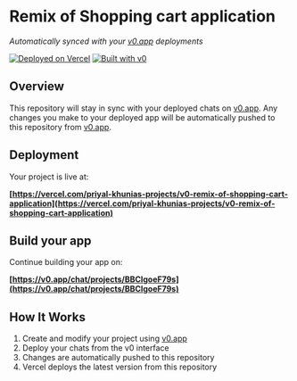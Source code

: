 # Remix of Shopping cart application

*Automatically synced with your [v0.app](https://v0.app) deployments*

[![Deployed on Vercel](https://img.shields.io/badge/Deployed%20on-Vercel-black?style=for-the-badge&logo=vercel)](https://vercel.com/priyal-khunias-projects/v0-remix-of-shopping-cart-application)
[![Built with v0](https://img.shields.io/badge/Built%20with-v0.app-black?style=for-the-badge)](https://v0.app/chat/projects/BBCIgoeF79s)

## Overview

This repository will stay in sync with your deployed chats on [v0.app](https://v0.app).
Any changes you make to your deployed app will be automatically pushed to this repository from [v0.app](https://v0.app).

## Deployment

Your project is live at:

**[https://vercel.com/priyal-khunias-projects/v0-remix-of-shopping-cart-application](https://vercel.com/priyal-khunias-projects/v0-remix-of-shopping-cart-application)**

## Build your app

Continue building your app on:

**[https://v0.app/chat/projects/BBCIgoeF79s](https://v0.app/chat/projects/BBCIgoeF79s)**

## How It Works

1. Create and modify your project using [v0.app](https://v0.app)
2. Deploy your chats from the v0 interface
3. Changes are automatically pushed to this repository
4. Vercel deploys the latest version from this repository